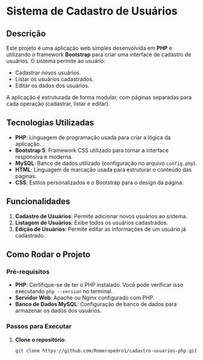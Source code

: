 # Sistema de Cadastro de Usuários

## Descrição

Este projeto é uma aplicação web simples desenvolvida em **PHP** e utilizando o framework **Bootstrap** para criar uma interface de cadastro de usuários. O sistema permite ao usuário:

- Cadastrar novos usuários.
- Listar os usuários cadastrados.
- Editar os dados dos usuários.

A aplicação é estruturada de forma modular, com páginas separadas para cada operação (cadastrar, listar e editar).

## Tecnologias Utilizadas

- **PHP**: Linguagem de programação usada para criar a lógica da aplicação.
- **Bootstrap 5**: Framework CSS utilizado para tornar a interface responsiva e moderna.
- **MySQL**: Banco de dados utilizado (configuração no arquivo `config.php`).
- **HTML**: Linguagem de marcação usada para estruturar o conteúdo das páginas.
- **CSS**: Estilos personalizados e o Bootstrap para o design da página.

## Funcionalidades

1. **Cadastro de Usuários**: Permite adicionar novos usuários ao sistema.
2. **Listagem de Usuários**: Exibe todos os usuários cadastrados.
3. **Edição de Usuários**: Permite editar as informações de um usuário já cadastrado.

## Como Rodar o Projeto

### Pré-requisitos

- **PHP**: Certifique-se de ter o PHP instalado. Você pode verificar isso executando `php --version` no terminal.
- **Servidor Web**: Apache ou Nginx configurado com PHP.
- **Banco de Dados MySQL**: Configuração de banco de dados para armazenar os dados dos usuários.

### Passos para Executar

1. **Clone o repositório**:
   ```bash
   git clone https://github.com/Romeropedro1/cadastro-usuarios-php.git
